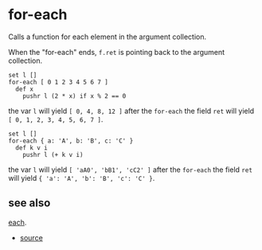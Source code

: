 
# for-each

Calls a function for each element in the argument collection.

When the "for-each" ends, `f.ret` is pointing back to the argument
collection.

```
set l []
for-each [ 0 1 2 3 4 5 6 7 ]
  def x
    pushr l (2 * x) if x % 2 == 0
```
the var `l` will yield `[ 0, 4, 8, 12 ]` after the `for-each`
the field `ret` will yield `[ 0, 1, 2, 3, 4, 5, 6, 7 ]`.

```
set l []
for-each { a: 'A', b: 'B', c: 'C' }
  def k v i
    pushr l (+ k v i)
```
the var `l` will yield `[ 'aA0', 'bB1', 'cC2' ]` after the `for-each`
the field `ret` will yield `{ 'a': 'A', 'b': 'B', 'c': 'C' }`.

## see also

[each](each.md).


* [source](https://github.com/floraison/flor/tree/master/lib/flor/pcore/for_each.rb)

